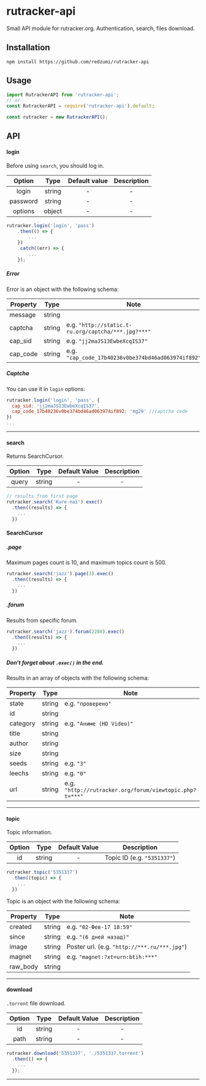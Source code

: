 # rutracker-api
Small API module for rutracker.org. 
Authentication, search, files download.

## Installation
```
npm install https://github.com/redzumi/rutracker-api
```

## Usage
```javascript
import RutrackerAPI from 'rutracker-api';
// or
const RutrackerAPI = require('rutracker-api').default;

const rutracker = new RutrackerAPI();
```

## API

#### login

Before using ```search```, you should log in.

Option | Type | Default value | Description |
:---:|:---:|:---:|:---:|
login | string | - | -
password | string | - | -
options | object | - | -

```javascript
rutracker.login('login', 'pass')
    .then(() => {
        ...
    })
    .catch((err) => {
        ...
    });
```

##### Error

Error is an object with the following schema:

Property | Type | Note
---|---|---|
message | string 
captcha | string | e.g. ```"http://static.t-ru.org/captcha/***.jpg?***"```
cap_sid | string | e.g. ```"jj2maJS13EwbeXcqIS37"```
cap_code | string | e.g. ```"cap_code_17b40236v0be374bd46ad063974if892"```

##### Captcha
You can use it in ```login``` options:

```javascript
rutracker.login('login', 'pass', {
  cap_sid: 'jj2maJS13EwbeXcqIS37',
  cap_code_17b40236v0be374bd46ad063974if892: 'mg29' //captcha code
})
...
```
***

#### search

Returns SearchCursor.

Option | Type | Default Value | Description |
:---:|:---:|:---:|:---:|
query | string | - | -

```javascript
// results from first page
rutracker.search('Kure-nai').exec()
  .then((results) => {
    ...
  })
```


#### SearchCursor
##### .page

Maximum pages count is 10, and maximum topics count is 500. 

```javascript
rutracker.search('jazz').page(3).exec()
  .then((results) => {
    ...
  })
```

##### .forum

Results from specific forum.

```javascript
rutracker.search('jazz').forum(2288).exec()
  .then((results) => {
    ...
  })
```

##### Don't forget about ```.exec()``` in the end.

Results in an array of objects with the following schema:

Property | Type | Note
---|---|---|
state | string | e.g. ```"проверено"```
id | string
category | string | e.g. ```"Аниме (HD Video)"```
title | string
author | string
size | string | 
seeds | string | e.g. ```"3"```
leechs | string | e.g. ```"0"```
url | string | e.g. ```"http://rutracker.org/forum/viewtopic.php?t=***"```

***

#### topic

Topic information.

Option | Type | Default Value | Description |
:---:|:---:|:---:|:---:|
id | string | - | Topic ID (e.g. ```"5351337"```) |
```javascript
rutracker.topic('5351337')
  .then((topic) => {
    ...
  })
```
Topic is an object with the following schema:

Property | Type | Note
---|---|---|
created | string | e.g. ```"02-Фев-17 18:59"```
since | string | e.g. ```"(6 дней назад)"```
image | string | Poster url. (e.g. ```"http://***.ru/***.jpg"```)
magnet | string  | e.g. ```"magnet:?xt=urn:btih:***"```
raw_body | string

***

#### download

```.torrent``` file download.

Option | Type | Default Value | Description |
:---:|:---:|:---:|:---:|
id | string | - | -
path | string | - | -
```javascript
rutracker.download('5351337', './5351337.torrent')
  .then(() => {
    ...
  });
```

***
